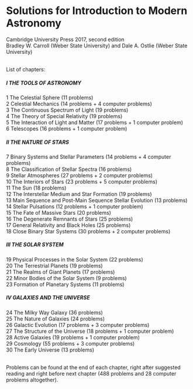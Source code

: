 # Solutions for Introduction to Modern Astronomy

Cambridge University Press 2017, second edition <br>
Bradley W. Carroll (Weber State University) and Dale A. Ostlie (Weber State University)

<br>
List of chapters: 

##### I THE TOOLS OF ASTRONOMY <br>
1 The Celestial Sphere (11 problems)<br>
2 Celestial Mechanics (14 problems + 4 computer problems)<br>
3 The Continuous Spectrum of Light (19 problems)<br>
4 The Theory of Special Relativity (19 problems)<br>
5 The Interaction of Light and Matter (17 problems + 1 computer problem)<br>
6 Telescopes (16 problems + 1 computer problem)<br>
##### II THE NATURE OF STARS <br>
7 Binary Systems and Stellar Parameters (14 problems + 4 computer problems)<br>
8 The Classification of Stellar Spectra (16 problems)<br>
9 Stellar Atmospheres (27 problems + 2 computer problems)<br>
10 The Interiors of Stars (23 problems + 5 computer problems)<br>
11 The Sun (18 problems)<br>
12 The Interstellar Medium and Star Formation (19 problems)<br>
13 Main Sequence and Post-Main Sequence Stellar Evolution (13 problems)<br>
14 Stellar Pulsations (12 problems + 1 computer problem)<br>
15 The Fate of Massive Stars (20 problems)<br>
16 The Degenerate Remnants of Stars (25 problems)<br>
17 General Relativity and Black Holes (25 problems)<br>
18 Close Binary Star Systems (30 problems + 2 computer problems)<br>
##### III THE SOLAR SYSTEM <br>
19 Physical Processes in the Solar System (22 problems)<br>
20 The Terrestrial Planets (19 problems)<br>
21 The Realms of Giant Planets (17 problems)<br>
22 Minor Bodies of the Solar System (9 problems)<br>
23 Formation of Planetary Systems (11 problems)<br>
##### IV GALAXIES AND THE UNIVERSE <br>
24 The Milky Way Galaxy (36 problems)<br>
25 The Nature of Galaxies (24 problems)<br>
26 Galactic Evolution (17 problems + 3 computer problems)<br>
27 The Structure of the Universe (18 problems + 1 computer problem)<br>
28 Active Galaxies (19 problems + 1 computer problem)<br>
29 Cosmology (55 problems + 3 computer problems)<br>
30 The Early Universe (13 problems)<br>

<br>
Problems can be found at the end of each chapter, right after suggested reading and right before next chapter (488 problems and 28 computer problems altogether).
